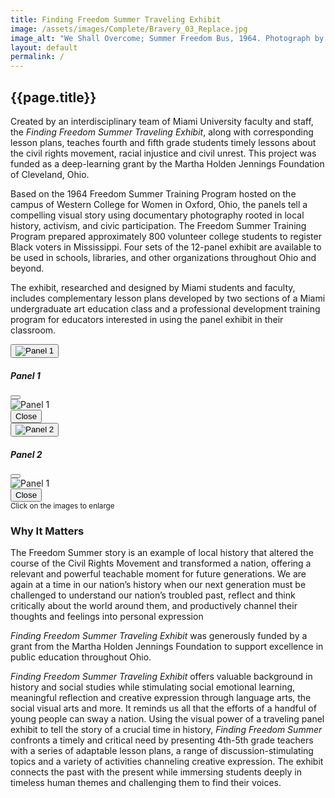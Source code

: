 ```yaml
---
title: Finding Freedom Summer Traveling Exhibit
image: /assets/images/Complete/Bravery_03_Replace.jpg
image_alt: "We Shall Overcome; Summer Freedom Bus, 1964. Photograph by Steve Schapiro. Freedom Summer volunteers form a chain with their arms while singing 'We Shall Overcome' before they get on the bus to Mississippi. Photograph in the collection of Miami University Art Museum, Oxford Ohio. Partial gift of the artist and partial purchase with contributions from the Kezur Endowment Fund (2019.23.1)."
layout: default
permalink: /
---
```


## {{page.title}}

Created by an interdisciplinary team of Miami University faculty and staff, the *Finding Freedom Summer Traveling Exhibit*, along with corresponding lesson plans, teaches fourth and fifth grade students timely lessons about the civil rights movement, racial injustice and civil unrest. This project was funded as a deep-learning grant by the Martha Holden Jennings Foundation of Cleveland, Ohio.

Based on the 1964 Freedom Summer Training Program hosted on the campus of Western College for Women in Oxford, Ohio, the panels tell a compelling visual story using documentary photography rooted in local history, activism, and civic participation. The Freedom Summer Training Program prepared approximately 800 volunteer college students to register Black voters in Mississippi. Four sets of the 12-panel exhibit are available to be used in schools, libraries, and other organizations throughout Ohio and beyond. 

The exhibit, researched and designed by Miami students and faculty, includes complementary lesson plans developed by two sections of a Miami undergraduate art education class and a professional development training program for educators interested in using the panel exhibit in their classroom.

<div class="row col-12">

<div class="col-md-6">
<!-- Button trigger modal -->
<button type="button" class="btn" data-bs-toggle="modal" data-bs-target="#file-1">
    <img src="../assets/images/Panels_1.jpg" alt="Panel 1" class="rounded-start">
</button>

<!-- Modal -->
<div class="modal fade" id="file-1" tabindex="-1" aria-labelledby="exampleModalLabel"
    aria-hidden="true">
    <div class="modal-dialog" style="max-width: 90vw;">
    <div class="modal-content">
        <div class="modal-header">
        <h5 class="modal-title" id="exampleModalLabel">Panel 1</h5>
        <button type="button" class="btn-close" data-bs-dismiss="modal" aria-label="Close"></button>
        </div>
        <div class="modal-body">
        <img src="../assets/images/Panels_1.jpg" alt="Panel 1" class="img-fluid rounded-start">
        </div>
        <div class="modal-footer">
        <button type="button" class="btn btn-secondary" data-bs-dismiss="modal">Close</button>
        </div>
    </div>
    </div>
</div>
</div>

<div class="col-md-6">
<!-- Button trigger modal -->
<button type="button" class="btn" data-bs-toggle="modal" data-bs-target="#file-2">
    <img src="../assets/images/Panels_2.jpg" alt="Panel 2" class="rounded-start">
</button>

<!-- Modal -->
<div class="modal fade" id="file-2" tabindex="-1" aria-labelledby="exampleModalLabel"
    aria-hidden="true">
    <div class="modal-dialog" style="max-width: 90vw;">
    <div class="modal-content">
        <div class="modal-header">
        <h5 class="modal-title" id="exampleModalLabel">Panel 2</h5>
        <button type="button" class="btn-close" data-bs-dismiss="modal" aria-label="Close"></button>
        </div>
        <div class="modal-body">
        <img src="../assets/images/Panels_2.jpg" alt="Panel 1" class="img-fluid rounded-start">
        </div>
        <div class="modal-footer">
        <button type="button" class="btn btn-secondary" data-bs-dismiss="modal">Close</button>
        </div>
    </div>
    </div>
</div>
</div>
</div>
<div class="text-center">
<small>Click on the images to enlarge</small>
</div>


### Why It Matters
<div class="mt-3">
<p>
The Freedom Summer story is an example of local history that altered the course of the Civil Rights Movement and transformed a nation, offering a relevant and powerful teachable moment for future generations. We are again at a time in our nation’s history when our next generation must be challenged to understand our nation’s troubled past, reflect and think critically about the world around them, and productively channel their thoughts and feelings into personal expression
</p>

<div class="float-end col-12 col-md-7 col-xl-6 col-xxl-5 mx-md-5 thank-you-banner h5">
<i>Finding Freedom Summer Traveling Exhibit</i> was generously funded by a grant from the Martha Holden Jennings Foundation to support excellence in public education throughout Ohio.
</div>

<p>
<i>Finding Freedom Summer Traveling Exhibit</i> offers valuable background in history and social studies while stimulating social emotional learning, meaningful reflection and creative expression through language arts, the social visual arts and more. It reminds us all that the efforts of a handful of young people can sway a nation. Using the visual power of a traveling panel exhibit to tell the story of a crucial time in history, <i>Finding Freedom Summer</i> confronts a timely and critical need by presenting 4th-5th grade teachers with a series of adaptable lesson plans, a range of discussion-stimulating topics and a variety of activities channeling creative expression. The exhibit connects the past with the present while immersing students deeply in timeless human themes and challenging them to find their voices.
</p>

</div>


